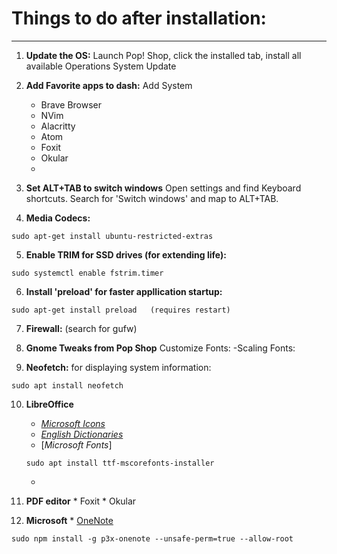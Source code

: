 # Things to do after installation:

---

1. **Update the OS:**  Launch Pop! Shop, click the installed tab, install all available Operations System Update

2. **Add Favorite apps to dash:**  Add System
    * Brave Browser
    * NVim
    * Alacritty
    * Atom
    * Foxit
    * Okular
    * 

3. **Set ALT+TAB to switch windows**  Open settings and find Keyboard shortcuts. Search for 'Switch windows' and map to ALT+TAB.

4. **Media Codecs:**
```
sudo apt-get install ubuntu-restricted-extras
```
5. **Enable TRIM for SSD drives (for extending life):**
```
sudo systemctl enable fstrim.timer
```

6. **Install 'preload' for faster appllication startup:**
```
sudo apt-get install preload   (requires restart)
```
7. **Firewall:** (search for gufw)

8. **Gnome Tweaks from Pop Shop**
    Customize Fonts:
    -Scaling Fonts:

9. **Neofetch:** for displaying system information:
```
sudo apt install neofetch
```

10. **LibreOffice**
      * [*Microsoft Icons*](https://www.deviantart.com/charliecnr/art/Office-2013-theme-for-LibreOffice-512127527)
      * [*English Dictionaries*](https://extensions.libreoffice.org/extensions/english-dictionaries)
      * [*Microsoft Fonts*]
      ```
      sudo apt install ttf-mscorefonts-installer
      ```
      *

11. **PDF editor**
        * Foxit
        * Okular 
          
12. **Microsoft**
        * [OneNote](https://www.fosslinux.com/20382/how-to-install-microsoft-onenote-on-linux.htm)
```
sudo npm install -g p3x-onenote --unsafe-perm=true --allow-root
```


